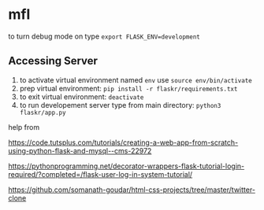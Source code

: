 # mfl
to turn debug mode on type `export FLASK_ENV=development` <br />

## Accessing Server
1) to activate virtual environment named `env` use `source env/bin/activate` <br />
2) prep virtual environment: `pip install -r flaskr/requirements.txt` <br />
3) to exit virtual environment: `deactivate` <br />
4) to run developement server type from main directory: `python3 flaskr/app.py` <br />









help from 

https://code.tutsplus.com/tutorials/creating-a-web-app-from-scratch-using-python-flask-and-mysql--cms-22972

https://pythonprogramming.net/decorator-wrappers-flask-tutorial-login-required/?completed=/flask-user-log-in-system-tutorial/

https://github.com/somanath-goudar/html-css-projects/tree/master/twitter-clone

